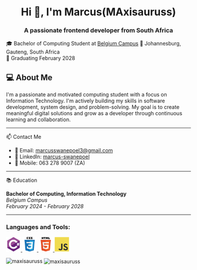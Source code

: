 <h1 align="center">Hi 👋, I'm Marcus(MAxisauruss)</h1>
<h3 align="center">A passionate frontend developer from South Africa</h3>

🎓 Bachelor of Computing Student at [Belgium Campus](https://www.belgiumcampus.ac.za/) 
📍 Johannesburg, Gauteng, South Africa  
📅 Graduating February 2028
## 💻 About Me


I'm a passionate and motivated computing student with a focus on Information Technology. I'm actively building my skills in software development, system design, and problem-solving. My goal is to create meaningful digital solutions and grow as a developer through continuous learning and collaboration.

---


<p align="left">
📫 Contact Me

- 📧 Email: [marcusswanepoel3@gmail.com](mailto:marcusswanepoel3@gmail.com)  
- 🔗 LinkedIn: [marcus-swanepoel](https://www.linkedin.com/in/marcus-swanepoel-559b032ab)  
- 📱 Mobile: 063 278 9007 (ZA)

---
</p>
📚 Education

**Bachelor of Computing, Information Technology**  
*Belgium Campus*  
_February 2024 - February 2028_

---
<h3 align="left">Languages and Tools:</h3>
<p align="left"> <a href="https://www.w3schools.com/cs/" target="_blank" rel="noreferrer"> <img src="https://raw.githubusercontent.com/devicons/devicon/master/icons/csharp/csharp-original.svg" alt="csharp" width="40" height="40"/> </a> <a href="https://www.w3schools.com/css/" target="_blank" rel="noreferrer"> <img src="https://raw.githubusercontent.com/devicons/devicon/master/icons/css3/css3-original-wordmark.svg" alt="css3" width="40" height="40"/> </a> <a href="https://www.w3.org/html/" target="_blank" rel="noreferrer"> <img src="https://raw.githubusercontent.com/devicons/devicon/master/icons/html5/html5-original-wordmark.svg" alt="html5" width="40" height="40"/> </a> <a href="https://developer.mozilla.org/en-US/docs/Web/JavaScript" target="_blank" rel="noreferrer"> <img src="https://raw.githubusercontent.com/devicons/devicon/master/icons/javascript/javascript-original.svg" alt="javascript" width="40" height="40"/> </a> </p>

<p><img align="left" src="https://github-readme-stats.vercel.app/api/top-langs?username=maxisauruss&show_icons=true&locale=en&layout=compact" alt="maxisauruss" /></p>

<p>&nbsp;<img align="center" src="https://github-readme-stats.vercel.app/api?username=maxisauruss&show_icons=true&locale=en" alt="maxisauruss" /></p>
